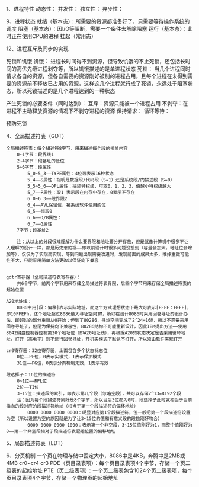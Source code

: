 1、进程特性
	动态性：
	并发性：
	独立性：
	异步性：

9、进程状态
	就绪（基本态）：所需要的资源都准备好了，只需要等待操作系统的调度
	阻塞（基本态）：因I/O等阻断，需要一个条件去解除阻塞
	运行（基本态）：此时正在使用CPU的进程
	挂起（常用态）

12、进程互斥及同步的实现

死锁和饥饿
	饥饿：
		进程长时间得不到资源，但导致饥饿的不止死锁，还包括长时间的高优先级进程剥夺等，所以饥饿描述的是单进程状态
	死锁：
		当几个进程同时请求各自的资源，但各自需要的资源刚好被别的进程占用，且每个进程在未得到需要的资源前不释放已占用的资源，这样这几个进程就行成了死锁，永远处于阻塞状态，所以死锁描述的是几个进程达到的一种状态

产生死锁的必要条件（同时达到）：
	互斥：资源只能被一个进程占用
	不剥夺：在进程不主动释放资源的情况下不剥夺进程的资源
	保持请求：
	循环等待：

预防死锁







4、全局描述符表（GDT）

	全局描述符表：每个描述符8字节，用来描述每个段的相关内容
		0~1字节：段界线1
		2~4字节：段基址的低位
		5~6字节：段属性
			5_0~5_3——TYPE属性：4位可表示16种状态
			5_4——S属性：指明是数据段/代码段（S=1）还是系统段/门描述段（S=0）
			5_5~5_6——DPL属性：描述特权级，可取0、1、2、3，值越小特权级越大
			5_7——P属性：取1 表示段在内存中存在，0表示不存在
			6_0~6_3——段界限2
			6_4——AVL保留位，被系统软件使用的位
			6_5——恒取0
			6_6——D/B属性：
			6_7——G属性
		7字节：段基址2

		注：从以上的分段很难理解为什么要界限和地址要分开存放，但是就像计算机中很多不让人理解的设计一样，都是历史惹的祸——即以前设计时很多问题没想到（容量会加大，地址位会增加等），仅仅为了实现而实现，等到问题出现需要改进时，发现前面的成果太多，推掉重做可能性不大，只能采用简单方法更改以保证向下兼容


	gdtr寄存器（全局描述符表寄存器）：
		共6个字节，前两个字节用来存储全局描述符表界限，后四个字节用来存储全局描述符表的起始位置

	A20地址线：
		8086中用[段：偏移]表示实际地址，而这个方式理想状态下最大可表示[FFFF：FFFF]，即10FFEFh，这个地址超过8086最大寻址空间1M，所以在设计8086时采用回卷寻址的设计办法，即超过的部分重新从0开始；但到了80286，寻址空间变成了2^24=16M，所以不需要采用回卷寻址了，但是为保持向下兼容性，80286结构不可能重新设计，因此IBM提出方法——使用8042键盘控制器控制第20个地址位（即A20地址线），再根据A20的状态决定是否采用循环地址，打开（高电平）则不进行回卷寻址，开机实模式下默认不打开，所以须由软件实现打开

	cr0寄存器：32位寄存器，上面包含多个状态标志位
		0位——PE位，0表示实模式，1表示保护模式
		31位——PG位，0表示分页机制无效，1表示有效

	段选择子：16位的描述符
		0~1位——RPL位
		2位——TI位
		3~15位：描述段的索引，即表示第几个段（忽略空段），共可以存储2^13=8192个段
		注：因为每个段描述符刚好是8个字节，所以当后3位都为0时，段选择子此时就相当于当前指向的段对应的段描述符地址（相当于第一个段描述符的偏移地址）
			0000 0000 0000 0000：明显对应第1个段描述符，但一般把第一个段描述符设置为空（所以设置为空的原因就是为了让3~15位的值和有意义段的段数刚好吻合）
			0000 0000 0000 1000：表示第一个非空段，3~15位值刚好为1，而整个值刚好为8——第一个非空段相对于段描述符表起始位置的偏移地址

5、局部描述符表（LDT）

6、分页机制
	一个页在物理存储中固定大小，8086中是4KB，奔腾中是2MB或4MB
	cr0~cr4
	cr3
	PDE（页目录表项）：每个页目录表项4个字节，存储一个页二级表的起始地址
	PTE（页二级表项）：一个页二级表包含1024个页二级表项，每个页目录表项4个字节，存储一个物理页的起始地址
